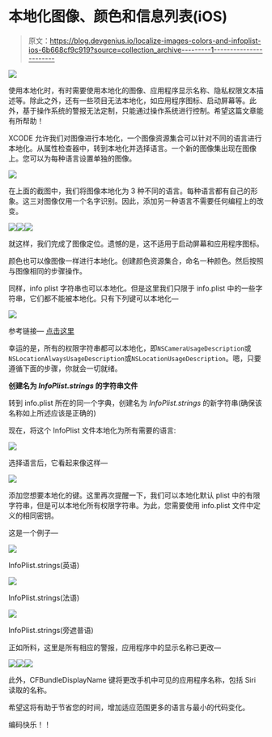 # 本地化图像、颜色和信息列表(iOS)

> 原文：<https://blog.devgenius.io/localize-images-colors-and-infoplist-ios-6b668cf9c919?source=collection_archive---------1----------------------->

![](img/e7b6bfdeafeae66606926c94c0137a2f.png)

使用本地化时，有时需要使用本地化的图像、应用程序显示名称、隐私权限文本描述等。除此之外，还有一些项目无法本地化，如应用程序图标、启动屏幕等。此外，基于操作系统的警报无法定制，只能通过操作系统进行控制。希望这篇文章能有所帮助！

XCODE 允许我们对图像进行本地化，一个图像资源集合可以针对不同的语言进行本地化。从属性检查器中，转到本地化并选择语言。一个新的图像集出现在图像上。您可以为每种语言设置单独的图像。

![](img/154bc5cd5853276dfce67f47dba2925b.png)

在上面的截图中，我们将图像本地化为 3 种不同的语言。每种语言都有自己的形象。这三对图像仅用一个名字识别。因此，添加另一种语言不需要任何编程上的改变。

![](img/732b9783e7b84599f1f0280ea5d12104.png)![](img/bfda1d554634b09421e242cdda2007fe.png)![](img/753344a966ead8ef49b898ed19af8e02.png)

就这样，我们完成了图像定位。遗憾的是，这不适用于启动屏幕和应用程序图标。

颜色也可以像图像一样进行本地化。创建颜色资源集合，命名一种颜色。然后按照与图像相同的步骤操作。

同样，info plist 字符串也可以本地化。但是这里我们只限于 info.plist 中的一些字符串，它们都不能被本地化。只有下列键可以本地化—

![](img/e51462d4163beab201a3d6cac9894137.png)

参考链接— [点击这里](https://developer.apple.com/library/archive/documentation/General/Reference/InfoPlistKeyReference/Articles/AboutInformationPropertyListFiles.html)

幸运的是，所有的权限字符串都可以本地化，即`NSCameraUsageDescription`或`NSLocationAlwaysUsageDescription`或`NSLocationUsageDescription`。嗯，只要遵循下面的步骤，你就会一切就绪。

**创建名为 *InfoPlist.strings* 的字符串文件**

转到 info.plist 所在的同一个字典，创建名为 *InfoPlist.strings* 的新字符串(确保该名称如上所述应该是正确的)

现在，将这个 InfoPlist 文件本地化为所有需要的语言:

![](img/366fa883915beef12a1df55c93b50b81.png)

选择语言后，它看起来像这样—

![](img/183e4aa3c361b7f9e9fd8eb7f3d71830.png)

添加您想要本地化的键。这里再次提醒一下，我们可以本地化默认 plist 中的有限字符串，但是可以本地化所有权限字符串。为此，您需要使用 info.plist 文件中定义的相同密钥。

这是一个例子—

![](img/cb836c42c923f948e1bad8f86cc7185c.png)

InfoPlist.strings(英语)

![](img/6ff170359423ab4c69d64e19a0aeb8e4.png)

InfoPlist.strings(法语)

![](img/7fdad1aa0708f53f81115aedff685360.png)

InfoPlist.strings(旁遮普语)

正如所料，这里是所有相应的警报，应用程序中的显示名称已更改—

![](img/b7b35852ac67f6a0f39a7c82cb164506.png)![](img/bf6a167ac1eaea797743fc23ff092b69.png)![](img/98e5809955e7eef87e63274e4469cf91.png)

此外，CFBundleDisplayName 键将更改手机中可见的应用程序名称，包括 Siri 读取的名称。

希望这将有助于节省您的时间，增加适应范围更多的语言与最小的代码变化。

编码快乐！！